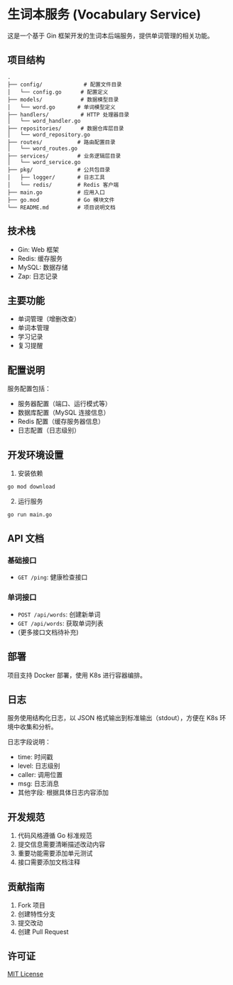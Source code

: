 # 生词本服务 (Vocabulary Service)

这是一个基于 Gin 框架开发的生词本后端服务，提供单词管理的相关功能。

## 项目结构

```
.
├── config/             # 配置文件目录
│   └── config.go      # 配置定义
├── models/            # 数据模型目录
│   └── word.go       # 单词模型定义
├── handlers/          # HTTP 处理器目录
│   └── word_handler.go
├── repositories/      # 数据仓库层目录
│   └── word_repository.go
├── routes/           # 路由配置目录
│   └── word_routes.go
├── services/         # 业务逻辑层目录
│   └── word_service.go
├── pkg/              # 公共包目录
│   ├── logger/       # 日志工具
│   └── redis/        # Redis 客户端
├── main.go           # 应用入口
├── go.mod            # Go 模块文件
└── README.md         # 项目说明文档
```

## 技术栈

- Gin: Web 框架
- Redis: 缓存服务
- MySQL: 数据存储
- Zap: 日志记录

## 主要功能

- 单词管理（增删改查）
- 单词本管理
- 学习记录
- 复习提醒

## 配置说明

服务配置包括：

- 服务器配置（端口、运行模式等）
- 数据库配置（MySQL 连接信息）
- Redis 配置（缓存服务器信息）
- 日志配置（日志级别）

## 开发环境设置

1. 安装依赖

```bash
go mod download
```

2. 运行服务

```bash
go run main.go
```

## API 文档

### 基础接口

- `GET /ping`: 健康检查接口

### 单词接口

- `POST /api/words`: 创建新单词
- `GET /api/words`: 获取单词列表
- (更多接口文档待补充)

## 部署

项目支持 Docker 部署，使用 K8s 进行容器编排。

## 日志

服务使用结构化日志，以 JSON 格式输出到标准输出（stdout），方便在 K8s 环境中收集和分析。

日志字段说明：

- time: 时间戳
- level: 日志级别
- caller: 调用位置
- msg: 日志消息
- 其他字段: 根据具体日志内容添加

## 开发规范

1. 代码风格遵循 Go 标准规范
2. 提交信息需要清晰描述改动内容
3. 重要功能需要添加单元测试
4. 接口需要添加文档注释

## 贡献指南

1. Fork 项目
2. 创建特性分支
3. 提交改动
4. 创建 Pull Request

## 许可证

[MIT License](LICENSE)
